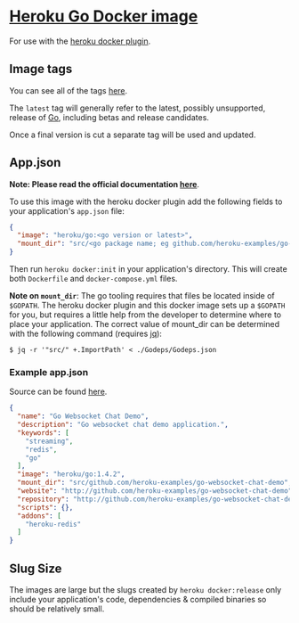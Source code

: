 # [Heroku Go Docker image](https://hub.docker.com/r/heroku/go)

For use with the [heroku docker plugin](https://github.com/heroku/heroku-docker).

## Image tags

You can see all of the tags [here](https://hub.docker.com/r/heroku/go/tags/).

The `latest` tag will generally refer to the latest, possibly unsupported,
release of [Go](https://golang.org/dl), including betas and release candidates.

Once a final version is cut a separate tag will be used and updated.

## App.json

**Note: Please read the official documentation [here](https://devcenter.heroku.com/articles/docker)**.

To use this image with the heroku docker plugin add the following fields to your
application's `app.json` file:

```json
{
  "image": "heroku/go:<go version or latest>",
  "mount_dir": "src/<go package name; eg github.com/heroku-examples/go-websocket-chat-demo>",
}
```

Then run `heroku docker:init` in your application's directory. This will create
both  `Dockerfile` and `docker-compose.yml` files.

**Note on `mount_dir`**:  The go tooling requires that files be located inside
of `$GOPATH`. The heroku docker plugin and this docker image sets up a `$GOPATH`
 for you, but requires a little help from the developer to determine where to
 place your application. The correct value of mount_dir can be determined with
 the following command (requires [jq](https://stedolan.github.io/jq/)):

```term
$ jq -r '"src/" +.ImportPath' < ./Godeps/Godeps.json
```

### Example app.json

Source can be found [here](https://github.com/heroku-examples/go-websocket-chat-demo/blob/master/app.json).

```json
{
  "name": "Go Websocket Chat Demo",
  "description": "Go websocket chat demo application.",
  "keywords": [
    "streaming",
    "redis",
    "go"
  ],
  "image": "heroku/go:1.4.2",
  "mount_dir": "src/github.com/heroku-examples/go-websocket-chat-demo",
  "website": "http://github.com/heroku-examples/go-websocket-chat-demo",
  "repository": "http://github.com/heroku-examples/go-websocket-chat-demol",
  "scripts": {},
  "addons": [
    "heroku-redis"
  ]
}
```

## Slug Size

The images are large but the slugs created by `heroku docker:release` only
include your application's code, dependencies & compiled binaries so should be
relatively small.

